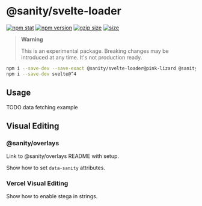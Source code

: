 # @sanity/svelte-loader

[![npm stat](https://img.shields.io/npm/dm/@sanity/svelte-loader.svg?style=flat-square)](https://npm-stat.com/charts.html?package=@sanity/svelte-loader)
[![npm version](https://img.shields.io/npm/v/@sanity/svelte-loader/pink-lizard.svg?style=flat-square)](https://www.npmjs.com/package/@sanity/svelte-loader)
[![gzip size][gzip-badge]][bundlephobia]
[![size][size-badge]][bundlephobia]

> **Warning**
>
> This is an experimental package. Breaking changes may be introduced at any time. It's not production ready.

```sh
npm i --save-dev --save-exact @sanity/svelte-loader@pink-lizard @sanity/client@pink-lizard
npm i --save-dev svelte@^4
```

## Usage

TODO data fetching example

## Visual Editing

### @sanity/overlays

Link to @sanity/overlays README with setup.

Show how to set `data-sanity` attributes.

### Vercel Visual Editing

Show how to enable stega in strings.

[gzip-badge]: https://img.shields.io/bundlephobia/minzip/@sanity/svelte-loader@pink-lizard?label=gzip%20size&style=flat-square
[size-badge]: https://img.shields.io/bundlephobia/min/@sanity/svelte-loader@pink-lizard?label=size&style=flat-square
[bundlephobia]: https://bundlephobia.com/package/@sanity/svelte-loader@pink-lizard
